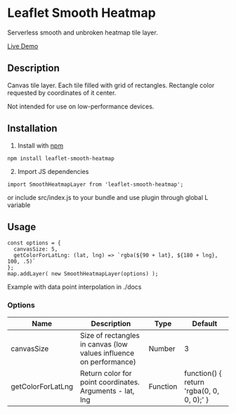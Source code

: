 # Leaflet Smooth Heatmap

Serverless smooth and unbroken heatmap tile layer.

[Live Demo](https://z3ut.github.io/leaflet-smooth-heatmap/)

## Description

Canvas tile layer. Each tile filled with grid of rectangles. Rectangle color requested by coordinates of it center.

Not intended for use on low-performance devices.

## Installation

1. Install with [npm](https://www.npmjs.com)

```
npm install leaflet-smooth-heatmap
```

2. Import JS dependencies

```
import SmoothHeatmapLayer from 'leaflet-smooth-heatmap';
```

or include src/index.js to your bundle and use plugin through global L variable

## Usage

```
const options = {
  canvasSize: 5,
  getColorForLatLng: (lat, lng) => `rgba(${90 + lat}, ${180 + lng}, 100, .5)`
};
map.addLayer( new SmoothHeatmapLayer(options) );
```

Example with data point interpolation in ./docs

### Options

Name | Description | Type | Default
--- | --- | --- | ---
canvasSize | Size of rectangles in canvas (low values influence on performance) | Number | 3
getColorForLatLng | Return color for point coordinates. Arguments - lat, lng | Function | function() { return 'rgba(0, 0, 0, 0);' }
